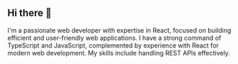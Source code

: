 ## Hi there 👋
I'm a passionate web developer with expertise in React, focused on building efficient and user-friendly web applications. I have a strong command of TypeScript and JavaScript, complemented by experience with React for modern web development. My skills include handling REST APIs effectively.

<!--
**isaf123/isaf123** is a ✨ _special_ ✨ repository because its `README.md` (this file) appears on your GitHub profile.

Here are some ideas to get you started:
I'm a passionate web developer with expertise in React, focused on building efficient and user-friendly web applications. I have a strong command of TypeScript and JavaScript, complemented by experience with React for modern web development. My skills include handling REST APIs effectively.

